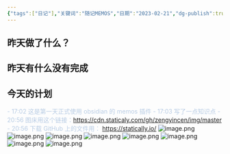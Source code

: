 ```yaml
---
{"tags":["日记"],"关键词":"随记MEMOS","日期":"2023-02-21","dg-publish":true,"permalink":"/4-daily-note/2023-01-21/","dgPassFrontmatter":true}
---
```


## 昨天做了什么？

## 昨天有什么没有完成

## 今天的计划

<font color="#b8cce4">-  17:02 这是第一天正式使用 obsidian 的 memos 插件</font>
<font color="#b8cce4">- 17:03 写了一点知识点</font>
<font color="#b8cce4">- 20:56 图床用这个链接：https://cdn.staticaly.com/gh/zengyincen/img/master</font>
<font color="#b8cce4">- 20:56 下载 GitHub 上的文件用： https://statically.io/</font>
 ![image.png](https://cdn.staticaly.com/gh/zengyincen/img/master/20230121210212.png)
![image.png](https://cdn.staticaly.com/gh/zengyincen/img/master/20230121210232.png)
![image.png](https://cdn.staticaly.com/gh/zengyincen/img/master/20230121210308.png)
![image.png](https://cdn.staticaly.com/gh/zengyincen/img/master/20230121210330.png)
![image.png](https://cdn.staticaly.com/gh/zengyincen/img/master/20230121210519.png)
![image.png](https://cdn.staticaly.com/gh/zengyincen/img/master/20230121210703.png)
![image.png](https://cdn.staticaly.com/gh/zengyincen/img/master/20230121210719.png)
![image.png](https://cdn.staticaly.com/gh/zengyincen/img/master/20230124213451.png)

